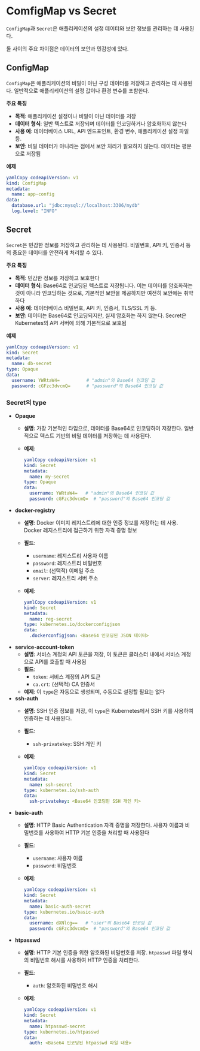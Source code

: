 # ComfigMap vs Secret

`ConfigMap`과 `Secret`은 애플리케이션의 설정 데이터와 보안 정보를 관리하는 데 사용된다.

둘 사이의 주요 차이점은 데이터의 보안과 민감성에 있다.

## ConfigMap

`ConfigMap`은 애플리케이션의 비밀이 아닌 구성 데이터를 저장하고 관리하는 데 사용된다. 일반적으로 애플리케이션의 설정 값이나 환경 변수를 포함한다.

**주요 특징**

* **목적**: 애플리케이션 설정이나 비밀이 아닌 데이터를 저장
* **데이터 형식**: 일반 텍스트로 저장되며 데이터를 인코딩하거나 암호화하지 않는다
* **사용 예**: 데이터베이스 URL, API 엔드포인트, 환경 변수, 애플리케이션 설정 파일 등.
* **보안**: 비밀 데이터가 아니라는 점에서 보안 처리가 필요하지 않는다. 데이터는 평문으로 저장됨

**예제**

```yaml
yamlCopy codeapiVersion: v1
kind: ConfigMap
metadata:
  name: app-config
data:
  database.url: "jdbc:mysql://localhost:3306/mydb"
  log.level: "INFO"
```

## Secret

`Secret`은 민감한 정보를 저장하고 관리하는 데 사용된다. 비밀번호, API 키, 인증서 등의 중요한 데이터를 안전하게 처리할 수 있다.

**주요 특징**

* **목적**: 민감한 정보를 저장하고 보호한다
* **데이터 형식**: Base64로 인코딩된 텍스트로 저장됩니다. 이는 데이터를 암호화하는 것이 아니라 인코딩하는 것으로, 기본적인 보안을 제공하지만 여전히 보안에는 취약하다
* **사용 예**: 데이터베이스 비밀번호, API 키, 인증서, TLS/SSL 키 등.
* **보안**: 데이터는 Base64로 인코딩되지만, 실제 암호화는 하지 않는다. Secret은 Kubernetes의 API 서버에 의해 기본적으로 보호됨

**예제**

```yaml
yamlCopy codeapiVersion: v1
kind: Secret
metadata:
  name: db-secret
type: Opaque
data:
  username: YWRtaW4=          # "admin"의 Base64 인코딩 값
  password: cGFzc3dvcmQ=      # "password"의 Base64 인코딩 값
```

### Secret의 type

* **Opaque**
  * **설명**: 가장 기본적인 타입으로, 데이터를 Base64로 인코딩하여 저장한다. 일반적으로 텍스트 기반의 비밀 데이터를 저장하는 데 사용된다.
  *   **예제**:

      ```yaml
      yamlCopy codeapiVersion: v1
      kind: Secret
      metadata:
        name: my-secret
      type: Opaque
      data:
        username: YWRtaW4=   # "admin"의 Base64 인코딩 값
        password: cGFzc3dvcmQ=  # "password"의 Base64 인코딩 값
      ```
* **docker-registry**
  * **설명**: Docker 이미지 레지스트리에 대한 인증 정보를 저장하는 데 사용. Docker 레지스트리에 접근하기 위한 자격 증명 정보
  * **필드**:
    * `username`: 레지스트리 사용자 이름
    * `password`: 레지스트리 비밀번호
    * `email`: (선택적) 이메일 주소
    * `server`: 레지스트리 서버 주소
  *   **예제**:

      ```yaml
      yamlCopy codeapiVersion: v1
      kind: Secret
      metadata:
        name: reg-secret
      type: kubernetes.io/dockerconfigjson
      data:
        .dockerconfigjson: <Base64 인코딩된 JSON 데이터>
      ```
* **service-account-token**
  * **설명**: 서비스 계정의 API 토큰을 저장, 이 토큰은 클러스터 내에서 서비스 계정으로 API를 호출할 때 사용됨
  * **필드**:
    * `token`: 서비스 계정의 API 토큰
    * `ca.crt`: (선택적) CA 인증서
  * **예제**: 이 `type`은 자동으로 생성되며, 수동으로 설정할 필요는 없다
* **ssh-auth**
  * **설명**: SSH 인증 정보를 저장, 이 `type`은 Kubernetes에서 SSH 키를 사용하여 인증하는 데 사용된다.
  * **필드**:
    * `ssh-privatekey`: SSH 개인 키
  *   **예제**:

      ```yaml
      yamlCopy codeapiVersion: v1
      kind: Secret
      metadata:
        name: ssh-secret
      type: kubernetes.io/ssh-auth
      data:
        ssh-privatekey: <Base64 인코딩된 SSH 개인 키>
      ```
* **basic-auth**
  * **설명**: HTTP Basic Authentication 자격 증명을 저장한다. 사용자 이름과 비밀번호를 사용하여 HTTP 기본 인증을 처리할 때 사용된다
  * **필드**:
    * `username`: 사용자 이름
    * `password`: 비밀번호
  *   **예제**:

      ```yaml
      yamlCopy codeapiVersion: v1
      kind: Secret
      metadata:
        name: basic-auth-secret
      type: kubernetes.io/basic-auth
      data:
        username: dXNlcg==   # "user"의 Base64 인코딩 값
        password: cGFzc3dvcmQ=  # "password"의 Base64 인코딩 값
      ```
* **htpasswd**
  * **설명**: HTTP 기본 인증을 위한 암호화된 비밀번호를 저장. `htpasswd` 파일 형식의 비밀번호 해시를 사용하여 HTTP 인증을 처리한다.
  * **필드**:
    * `auth`: 암호화된 비밀번호 해시
  *   **예제**:

      ```yaml
      yamlCopy codeapiVersion: v1
      kind: Secret
      metadata:
        name: htpasswd-secret
      type: kubernetes.io/htpasswd
      data:
        auth: <Base64 인코딩된 htpasswd 파일 내용>
      ```
